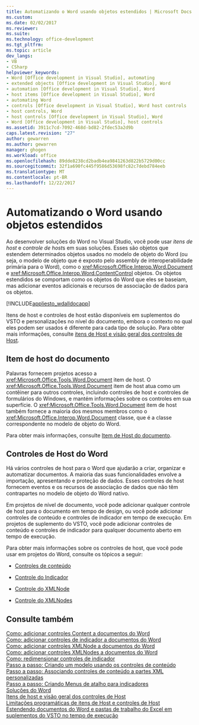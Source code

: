 ```yaml
---
title: Automatizando o Word usando objetos estendidos | Microsoft Docs
ms.custom: 
ms.date: 02/02/2017
ms.reviewer: 
ms.suite: 
ms.technology: office-development
ms.tgt_pltfrm: 
ms.topic: article
dev_langs:
- VB
- CSharp
helpviewer_keywords:
- Word [Office development in Visual Studio], automating
- extended objects [Office development in Visual Studio], Word
- automation [Office development in Visual Studio], Word
- host items [Office development in Visual Studio], Word
- automating Word
- controls [Office development in Visual Studio], Word host controls
- host controls, Word
- host controls [Office development in Visual Studio], Word
- Word [Office development in Visual Studio], host controls
ms.assetid: 3911c7cd-7092-468d-bd82-2fdec53a2d9b
caps.latest.revision: "27"
author: gewarren
ms.author: gewarren
manager: ghogen
ms.workload: office
ms.openlocfilehash: 89dde8238cd2badb4ea9841263d822b5729d00cc
ms.sourcegitcommit: 32f1a690fc445f9586d53698fc82c7debd784eeb
ms.translationtype: MT
ms.contentlocale: pt-BR
ms.lasthandoff: 12/22/2017
---
```

# <a name="automating-word-by-using-extended-objects"></a>Automatizando o Word usando objetos estendidos
  Ao desenvolver soluções do Word no Visual Studio, você pode usar *itens de host* e *controle de host*s em suas soluções. Esses são objetos que estendem determinados objetos usados no modelo de objeto do Word (ou seja, o modelo de objeto que é exposto pelo assembly de interoperabilidade primária para o Word), como o <xref:Microsoft.Office.Interop.Word.Document> e <xref:Microsoft.Office.Interop.Word.ContentControl> objetos. Os objetos estendidos se comportam como os objetos do Word que eles se baseiam, mas adicionar eventos adicionais e recursos de associação de dados para os objetos.  
  
 [!INCLUDE[appliesto_wdalldocapp](../vsto/includes/appliesto-wdalldocapp-md.md)]  
  
 Itens de host e controles de host estão disponíveis em suplementos do VSTO e personalizações no nível do documento, embora o contexto no qual eles podem ser usados é diferente para cada tipo de solução. Para obter mais informações, consulte [itens de Host e visão geral dos controles de Host](../vsto/host-items-and-host-controls-overview.md).  
  
## <a name="document-host-item"></a>Item de host do documento  
 Palavras fornecem projetos acesso a <xref:Microsoft.Office.Tools.Word.Document> item de host. O <xref:Microsoft.Office.Tools.Word.Document> item de host atua como um contêiner para outros controles, incluindo controles de host e controles de formulários do Windows, e mantém informações sobre os controles em sua superfície. O <xref:Microsoft.Office.Tools.Word.Document> item de host também fornece a maioria dos mesmos membros como o <xref:Microsoft.Office.Interop.Word.Document> classe, que é a classe correspondente no modelo de objeto do Word.  
  
 Para obter mais informações, consulte [Item de Host do documento](../vsto/document-host-item.md).  
  
## <a name="word-host-controls"></a>Controles de Host do Word  
 Há vários controles de host para o Word que ajudarão a criar, organizar e automatizar documentos. A maioria das suas funcionalidades envolve a importação, apresentando e proteção de dados. Esses controles de host fornecem eventos e os recursos de associação de dados que não têm contrapartes no modelo de objeto do Word nativo.  
  
 Em projetos de nível de documento, você pode adicionar qualquer controle de host para o documento em tempo de design, ou você pode adicionar controles de conteúdo e controles de indicador em tempo de execução. Em projetos de suplemento do VSTO, você pode adicionar controles de conteúdo e controles de indicador para qualquer documento aberto em tempo de execução.  
  
 Para obter mais informações sobre os controles de host, que você pode usar em projetos do Word, consulte os tópicos a seguir:  
  
-   [Controles de conteúdo](../vsto/content-controls.md)  
  
-   [Controle do Indicador](../vsto/bookmark-control.md)  
  
-   [Controle do XMLNode](../vsto/xmlnode-control.md)  
  
-   [Controle do XMLNodes](../vsto/xmlnodes-control.md)  
  
## <a name="see-also"></a>Consulte também  
 [Como: adicionar controles Content a documentos do Word](../vsto/how-to-add-content-controls-to-word-documents.md)   
 [Como: adicionar controles de indicador a documentos do Word](../vsto/how-to-add-bookmark-controls-to-word-documents.md)   
 [Como: adicionar controles XMLNode a documentos do Word](../vsto/how-to-add-xmlnode-controls-to-word-documents.md)   
 [Como: adicionar controles XMLNodes a documentos do Word](../vsto/how-to-add-xmlnodes-controls-to-word-documents.md)   
 [Como: redimensionar controles de indicador](../vsto/how-to-resize-bookmark-controls.md)   
 [Passo a passo: Criando um modelo usando os controles de conteúdo](../vsto/walkthrough-creating-a-template-by-using-content-controls.md)   
 [Passo a passo: Associando controles de conteúdo a partes XML personalizadas](../vsto/walkthrough-binding-content-controls-to-custom-xml-parts.md)   
 [Passo a passo: Criando Menus de atalho para indicadores](../vsto/walkthrough-creating-shortcut-menus-for-bookmarks.md)   
 [Soluções do Word](../vsto/word-solutions.md)   
 [Itens de host e visão geral dos controles de Host](../vsto/host-items-and-host-controls-overview.md)   
 [Limitações programáticas de itens de Host e controles de Host](../vsto/programmatic-limitations-of-host-items-and-host-controls.md)   
 [Estendendo documentos do Word e pastas de trabalho do Excel em suplementos do VSTO no tempo de execução](../vsto/extending-word-documents-and-excel-workbooks-in-vsto-add-ins-at-run-time.md)  
  
  